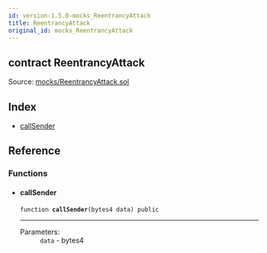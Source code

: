 ```yaml
---
id: version-1.5.0-mocks_ReentrancyAttack
title: ReentrancyAttack
original_id: mocks_ReentrancyAttack
---
```


<div class="contract-doc"><div class="contract"><h2 class="contract-header"><span class="contract-kind">contract</span> ReentrancyAttack</h2><div class="source">Source: <a href="https://github.com/OpenZeppelin/zeppelin-solidity/blob/v1.5.0/contracts/mocks/ReentrancyAttack.sol" target="_blank">mocks/ReentrancyAttack.sol</a></div></div><div class="index"><h2>Index</h2><ul><li><a href="mocks_ReentrancyAttack.html#callSender">callSender</a></li></ul></div><div class="reference"><h2>Reference</h2><div class="functions"><h3>Functions</h3><ul><li><div class="item function"><span id="callSender" class="anchor-marker"></span><h4 class="name">callSender</h4><div class="body"><code class="signature">function <strong>callSender</strong><span>(bytes4 data) </span><span>public </span></code><hr/><dl><dt><span class="label-parameters">Parameters:</span></dt><dd><div><code>data</code> - bytes4</div></dd></dl></div></div></li></ul></div></div></div>
